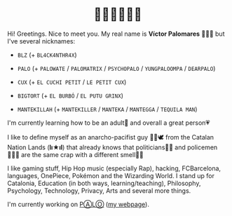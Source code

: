 <h1 align="center">👋🏼👋🏼👋🏼</h1>

Hi! Greetings. Nice to meet you. My real name is **Víctor Palomares** 👨🏻‍🏫 but I've several nicknames:

- `BLZ` (+ `BL4CK4NTHR4X`)

- `PALO` (+ `PALOWATE` / `PALOMATRIX` / `PSYCHOPALO` / `YUNGPALOOMPA` / `DEARPALO`)

- `CUX` (+ `EL CUCHI PETIT` / `LE PETIT CUX`)

- `BIGTORT` (+ `EL BURBÓ` / `EL PUTU GRINX`)

- `MANTEKILLAH` (+ `MANTEKILLER` / `MANTEKA` / `MANTEGGA` / `TEQUILA MAN`)

I'm currently learning how to be an adult🌱 and overall a great person💗

I like to define myself as an anarcho-pacifist guy ✊🏽🕊️ from the Catalan Nation Lands (**lı★ıl**) that already knows that politicians👨‍💼 and policemen👮🏻‍♂️ are the same crap with a different smell💩💩

I like gaming stuff, Hip Hop music (especially Rap), hacking, FCBarcelona, languages, OnePiece, Pokémon and the Wizarding World. I stand up for Catalonia, Education (in both ways, learning/teaching), Philosophy, Psychology, Technology, Privacy, Arts and several more things.

I'm currently working on [PⒶLⓄ](https://github.com/mantekillah/palo) ([my webpage](https://mantekillah.github.io/palo)).

